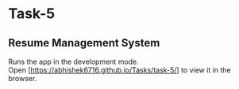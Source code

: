 # Task-5
## Resume Management System
Runs the app in the development mode.<br />
Open [https://abhishek6716.github.io/Tasks/task-5/] to view it in the browser.